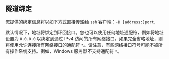 ## 隧道绑定

您提供的绑定信息将以如下方式直接传递给 `ssh` 客户端：`-D [address:]port`.

默认情况下，地址将绑定到环回接口。您也可以使用任何地址通配符，例如将地址设置为 `0.0.0.0` 以绑定到通过 IPv4 访问的所有网络接口。如果完全省略地址，则将使用允许连接所有网络接口的通配符 `*`。请注意，有些网络接口符号可能不被所有操作系统支持。例如，Windows 服务器不支持通配符 `*`。
